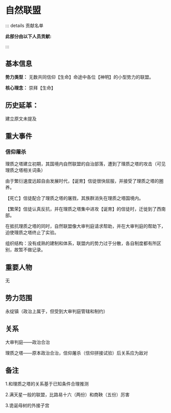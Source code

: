 # 自然联盟

::: details 贡献名单

**此部分由以下人员贡献:**
<MemberBlock :filterNames="teamMembers" />

<script setup>

const teamMembers = [
"未央",
'琥珀',
];
</script>

:::

## 基本信息

**势力类型：** 无数共同信仰【生命】命途中各位【神明】的小型势力的联盟。

**核心理念：** 崇拜【生命】

## 历史延革：

建立原文未提及

## 重大事件

### 信仰屠杀

理质之塔建立初期，其国境内自然联盟的自治部落，遭到了理质之塔的攻击（可见理质之塔相关词条）

由于繁衍速度远超自由发展时代，【诞育】信徒很快屈服，并接受了理质之塔的圈养。

【死亡】信徒配合了理质之塔的屠戮，其族群消失在理质之塔国境内。

【繁荣】信徒认真反抗，并在理质之塔集中进攻【诞育】的信徒时，迁徙到了西南部。

在抵抗理质之塔的同时，自然联盟像大审判庭请求帮助，并在大审判庭的帮助下，迫使理质之塔终止了实验。

组织结构：没有成熟的建制和体系，联盟内的势力过于分散，各自制度都有所区别，故暂不做记录。

## 重要人物
无

## 势力范围
永绽镇（政治上属于，但受到大审判庭管辖和制约）

## 关系

大审判庭——政治合治

理质之塔——原本政治合治，信仰屠杀（信仰拼接试验）后关系应为敌对

## 备注

1.和理质之塔的关系基于已知条件合理推测

2.满天星一般的联盟，比路易十六（两份）和商鞅（五份）厉害

3.诡诞母树的外接子宫
